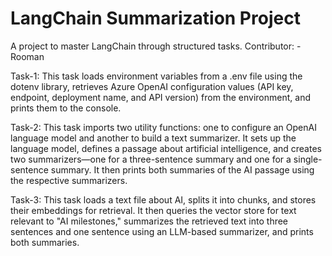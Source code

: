 # LangChain Summarization Project
A project to master LangChain through structured tasks.
Contributor: - Rooman

Task-1:
This task loads environment variables from a .env file using the dotenv library, retrieves Azure OpenAI configuration values (API key, endpoint, deployment name, and API version) from the environment, and prints them to the console.

Task-2:
This task imports two utility functions: one to configure an OpenAI language model and another to build a text summarizer. It sets up the language model, defines a passage about artificial intelligence, and creates two summarizers—one for a three-sentence summary and one for a single-sentence summary. It then prints both summaries of the AI passage using the respective summarizers.

Task-3:
This task loads a text file about AI, splits it into chunks, and stores their embeddings for retrieval. It then queries the vector store for text relevant to "AI milestones," summarizes the retrieved text into three sentences and one sentence using an LLM-based summarizer, and prints both summaries.
